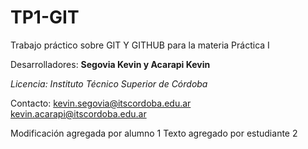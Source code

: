 # TP1-GIT

Trabajo práctico sobre GIT Y GITHUB para la materia Práctica I

Desarrolladores: **Segovia Kevin y Acarapi Kevin**

*Licencia: Instituto Técnico Superior de Córdoba*

Contacto: kevin.segovia@itscordoba.edu.ar
          kevin.acarapi@itscordoba.edu.ar

Modificación agregada por alumno 1
Texto agregado por estudiante 2
